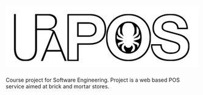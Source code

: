 ![uralogo](https://github.com/DataByne/uraPointOfSale/blob/master/images/uralogo.png)
======
Course project for Software Engineering. Project is a web based POS service aimed at brick and mortar stores.
